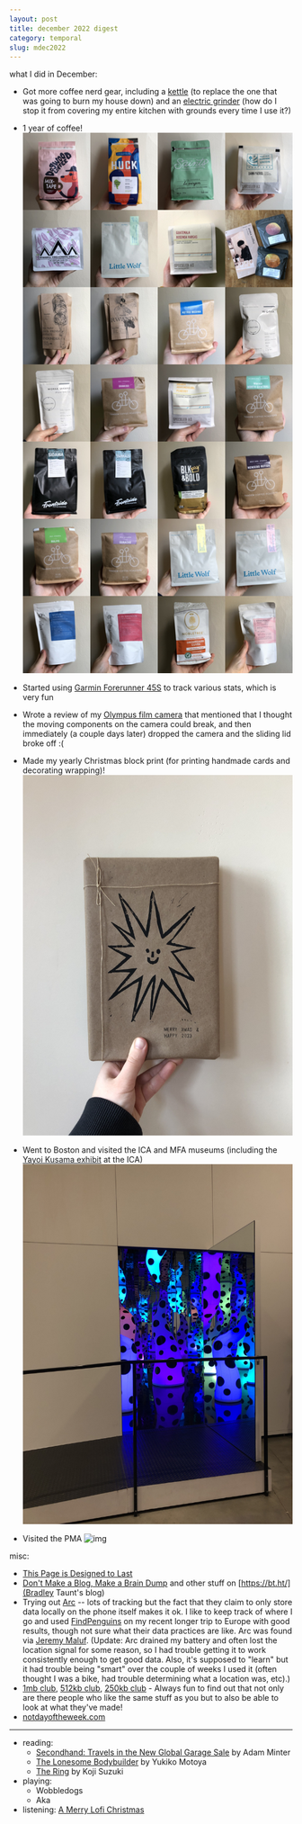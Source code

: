 ```yaml
---
layout: post
title: december 2022 digest
category: temporal
slug: mdec2022
---
```


what I did in December:
- Got more coffee nerd gear, including a [kettle](https://fellowproducts.com/products/stagg-ekg-electric-pour-over-kettle?variant=18635551080563) (to replace the one that was going to burn my house down) and an [electric grinder](https://fellowproducts.com/products/ode-brew-grinder) (how do I stop it from covering my entire kitchen with grounds every time I use it?)
- 1 year of coffee!
![img](images/coffee2022.jpg)

- Started using [Garmin Forerunner 45S](https://www.garmin.com/en-US/p/682416/pn/010-02156-02) to track various stats, which is very fun
- Wrote a review of my [Olympus film camera](olympus.html) that mentioned that I thought the moving components on the camera could break, and then immediately (a couple days later) dropped the camera and the sliding lid broke off :(
- Made my yearly Christmas block print (for printing handmade cards and decorating wrapping)!
![img](images/print2022.jpg)

- Went to Boston and visited the ICA and MFA museums (including the [Yayoi Kusama exhibit](https://www.icaboston.org/art/yayoi-kusama/love-calling) at the ICA)
![img](images/kusama.jpg)

- Visited the PMA
![img](pma.jpg)


misc:
- [This Page is Designed to Last](https://jeffhuang.com/designed_to_last/)
- [Don't Make a Blog, Make a Brain Dump](https://bt.ht/dump/) and other stuff on [https://bt.ht/](Bradley Taunt's blog)
- Trying out [Arc](https://www.bigpaua.com/arcapp/) -- lots of tracking but the fact that they claim to only store data locally on the phone itself makes it ok. I like to keep track of where I go and used [FindPenguins](https://findpenguins.com/?hl=en) on my recent longer trip to Europe with good results, though not sure what their data practices are like. Arc was found via [Jeremy Maluf](https://jeremymaluf.com/walking/). (Update: Arc drained my battery and often lost the location signal for some reason, so I had trouble getting it to work consistently enough to get good data. Also, it's supposed to "learn" but it had trouble being "smart" over the couple of weeks I used it (often thought I was a bike, had trouble determining what a location was, etc).)
- [1mb club](https://1mb.club/about), [512kb club](https://www.512kb.club/), [250kb club](https://250kb.club/) - Always fun to find out that not only are there people who like the same stuff as you but to also be able to look at what they've made!
- [notdayoftheweek.com](http://notdayoftheweek.com/)

***
- reading: 
    - [Secondhand: Travels in the New Global Garage Sale](https://www.goodreads.com/en/book/show/42972014) by Adam Minter
    - [The Lonesome Bodybuilder](https://www.goodreads.com/book/show/38643164-the-lonesome-bodybuilder) by Yukiko Motoya
    - [The Ring](https://www.goodreads.com/book/show/38379.Ring?) by Koji Suzuki
- playing: 
    - Wobbledogs
    - Aka
- listening: [A Merry Lofi Christmas](https://open.spotify.com/playlist/37i9dQZF1DWYK8AUzwi00m?si=89ebb587d4ca4be1)
